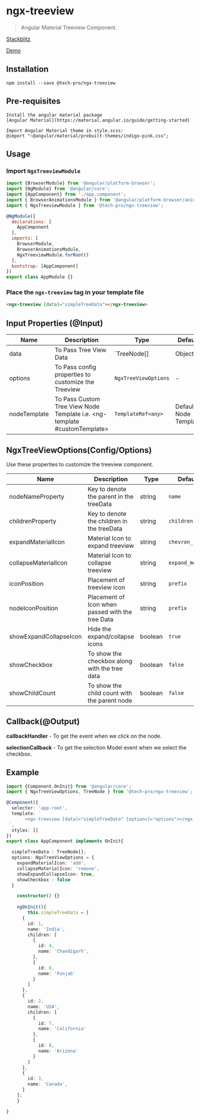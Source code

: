 # ngx-treeview
> Angular Material Treeview Component. 

[Stackblitz](https://stackblitz.com/edit/angular-ivy-gbgatx)

[Demo](https://angular-ivy-gbgatx.stackblitz.io)

## Installation
    npm install --save @tech-pro/ngx-treeview

## Pre-requisites
    Install the angular material package
    [Angular Material](https://material.angular.io/guide/getting-started)

    Import Angular Material theme in style.scss: 
    @import "~@angular/material/prebuilt-themes/indigo-pink.css";

## Usage

### Import `NgxTreeviewModule`

```javascript
import {BrowserModule} from '@angular/platform-browser';
import {NgModule} from '@angular/core';
import {AppComponent} from './app.component';
import { BrowserAnimationsModule } from '@angular/platform-browser/animations';
import { NgxTreeviewModule } from '@tech-pro/ngx-treeview';

@NgModule({
  declarations: [
    AppComponent
  ],
  imports: [
    BrowserModule,
    BrowserAnimationsModule,
    NgxTreeviewModule.forRoot()
  ],
  bootstrap: [AppComponent]
})
export class AppModule {}
```

### Place the `ngx-treeview` tag in your template file

```html
<ngx-treeview [data]="simpleTreeData"></ngx-treeview>
```


## Input Properties (@Input)

| Name | Description | Type | Default | Optional |
| --- | --- | --- | --- | --- |
| data | To Pass Tree View Data | `TreeNode[] | Object[]`  | - | false |
| options | To Pass config properties to customize the Treeview | `NgxTreeViewOptions`  | - | false |
| nodeTemplate | To Pass Custom Tree View Node Template i.e. <ng-template #customTemplate></ng-template> | `TemplateRef<any>` | Default Node Template | true |

## NgxTreeViewOptions(Config/Options)

Use these properties to customize the treeview component.

| Name | Description | Type | Default | Optional |
| --- | --- | --- | --- | --- |
| nodeNameProperty | Key to denote the parent in the treeData | string | `name` | true |
| childrenProperty | Key to denote the children in the treeData | string | `children` | true |
| expandMaterialIcon  | Material Icon to expand treeview | string | `chevron_right` | true |
| collapseMaterialIcon | Material Icon to collapse treeview | string | `expand_more` | true |
| iconPosition | Placement of treeview icon | string | `prefix` | true |
| nodeIconPosition | Placement of Icon when passed with the tree Data | string | `prefix` | true |
| showExpandCollapseIcon | Hide the expand/collapse icons | boolean | `true` | true |
| showCheckbox | To show the checkbox along with the tree data | boolean | `false` | true |
| showChildCount | To show the child count with the parent node | boolean | `false` | true |


## Callback(@Output)

**callbackHandler** - To get the event when we click on the node.

**selectionCallback** - To get the selection Model event when we select the checkbox.


## Example
```typescript
import {Component,OnInit} from '@angular/core';
import { NgxTreeViewOptions, TreeNode } from '@tech-pro/ngx-treeview';

@Component({
  selector: 'app-root',
  template: `
       <ngx-treeview [data]="simpleTreeData" [options]="options"></ngx-treeview>
 `,
  styles: []
})
export class AppComponent implements OnInit{

  simpleTreeData : TreeNode[];
  options: NgxTreeViewOptions = {
    expandMaterialIcon: 'add',
    collapseMaterialIcon: 'remove',
    showExpandCollapseIcon: true,
    showCheckbox : false
  }

    constructor() {}
    
    ngOnInit(){
        this.simpleTreeData = [
      {
        id: 1,
        name: 'India',
        children: [
          {
            id: 4,
            name: 'Chandigarh',
          },
          {
            id: 6,
            name: 'Punjab'
          }
        ]
      },
      {
        id: 2,
        name: 'USA',
        children: [
          {
            id: 7,
            name: 'California'
          },
          {
            id: 8,
            name: 'Arizona'
          }
        ]
      },
      {
        id: 3,
        name: 'Canada',
      }
    ];
    }

}
```